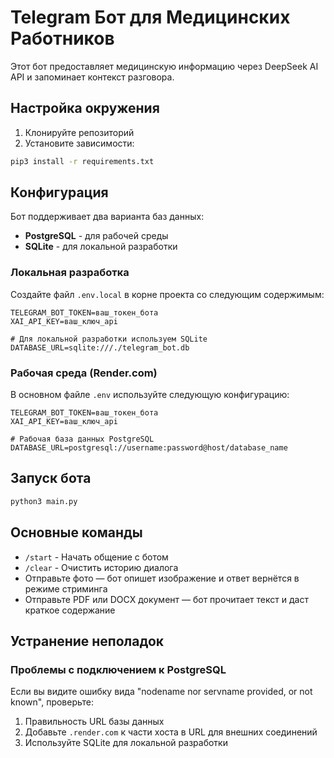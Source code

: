 # Telegram Бот для Медицинских Работников

Этот бот предоставляет медицинскую информацию через DeepSeek AI API и запоминает контекст разговора.

## Настройка окружения

1. Клонируйте репозиторий
2. Установите зависимости:
```bash
pip3 install -r requirements.txt
```

## Конфигурация

Бот поддерживает два варианта баз данных:
- **PostgreSQL** - для рабочей среды
- **SQLite** - для локальной разработки

### Локальная разработка

Создайте файл `.env.local` в корне проекта со следующим содержимым:

```
TELEGRAM_BOT_TOKEN=ваш_токен_бота
XAI_API_KEY=ваш_ключ_api

# Для локальной разработки используем SQLite
DATABASE_URL=sqlite:///./telegram_bot.db
```

### Рабочая среда (Render.com)

В основном файле `.env` используйте следующую конфигурацию:

```
TELEGRAM_BOT_TOKEN=ваш_токен_бота
XAI_API_KEY=ваш_ключ_api

# Рабочая база данных PostgreSQL
DATABASE_URL=postgresql://username:password@host/database_name
```

## Запуск бота

```bash
python3 main.py
```

## Основные команды

- `/start` - Начать общение с ботом
- `/clear` - Очистить историю диалога
- Отправьте фото — бот опишет изображение и ответ вернётся в режиме стриминга
- Отправьте PDF или DOCX документ — бот прочитает текст и даст краткое содержание

## Устранение неполадок

### Проблемы с подключением к PostgreSQL

Если вы видите ошибку вида "nodename nor servname provided, or not known", проверьте:
1. Правильность URL базы данных
2. Добавьте `.render.com` к части хоста в URL для внешних соединений
3. Используйте SQLite для локальной разработки 
